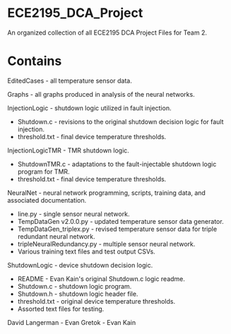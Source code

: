 # ECE2195_DCA_Project
An organized collection of all ECE2195 DCA Project Files for Team 2.

# Contains

EditedCases                 - all temperature sensor data.
  
Graphs                      - all graphs produced in analysis of the neural networks.

InjectionLogic              - shutdown logic utilized in fault injection.
* Shutdown.c                - revisions to the original shutdown decision logic for fault injection.
* threshold.txt             - final device temperature thresholds.

InjectionLogicTMR           - TMR shutdown logic.
* ShutdownTMR.c             - adaptations to the fault-injectable shutdown logic program for TMR.
* threshold.txt             - final device temperature thresholds.

NeuralNet                   - neural network programming, scripts, training data, and associated documentation.
* line.py                   - single sensor neural network.
* TempDataGen v2.0.0.py     - updated temperature sensor data generator. 
* TempDataGen_triplex.py    - revised temperature sensor data for triple redundant neural network.
* tripleNeuralRedundancy.py - multiple sensor neural network.
* Various training text files and test output CSVs.

ShutdownLogic              - device shutdown decision logic.
* README                    - Evan Kain's original Shutdown.c logic readme.
* Shutdown.c                - shutdown logic program.
* Shutdown.h                - shutdown logic header file.
* threshold.txt             - original device temperature thresholds.
* Assorted text files for testing.

David Langerman - Evan Gretok - Evan Kain
